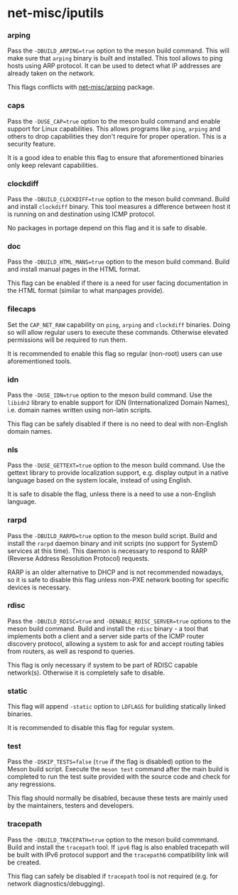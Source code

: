 # net-misc/iputils

### arping
Pass the `-DBUILD_ARPING=true` option to the meson build command. This will make sure that `arping` binary is built and installed. This tool allows to ping hosts using ARP protocol. It can be used to detect what IP addresses are already taken on the network.

This flags conflicts with [net-misc/arping](arping.md) package.

### caps
Pass the `-DUSE_CAP=true` option to the meson build command and enable support for Linux capabilities. This allows programs like `ping`, `arping` and others to drop capabilities they don't require for proper operation. This is a security feature.

It is a good idea to enable this flag to ensure that aforementioned binaries only keep relevant capabilities.

### clockdiff
Pass the `-DBUILD_CLOCKDIFF=true` option to the meson build command. Build and install `clockdiff` binary. This tool measures a difference between host it is running on and destination using ICMP protocol.

No packages in portage depend on this flag and it is safe to disable.

### doc
Pass the `-DBUILD_HTML_MANS=true` option to the meson build command. Build and install manual pages in the HTML format.

This flag can be enabled if there is a need for user facing documentation in the HTML format (similar to what manpages provide).

### filecaps
Set the `CAP_NET_RAW` capability on `ping`, `arping` and `clockdiff` binaries. Doing so will allow regular users to execute these commands. Otherwise elevated permissions will be required to run them.

It is recommended to enable this flag so regular (non-root) users can use aforementioned tools.

### idn
Pass the `-DUSE_IDN=true` option to the meson build command. Use the `libidn2` library to enable support for IDN (Internationalized Domain Names), i.e. domain names written using non-latin scripts.

This flag can be safely disabled if there is no need to deal with non-English domain names.

### nls
Pass the `-DUSE_GETTEXT=true` option to the meson build command. Use the gettext library to provide localization support, e.g. display output in a native language based on the system locale, instead of using English.

It is safe to disable the flag, unless there is a need to use a non-English language.

### rarpd
Pass the `-DBUILD_RARPD=true` option to the meson build script. Build and install the `rarpd` daemon binary and init scripts (no support for SystemD services at this time). This daemon is necessary to respond to RARP (Reverse Address Resolution Protocol) requests.

RARP is an older alternative to DHCP and is not recommended nowadays, so it is safe to disable this flag unless non-PXE network booting for specific devices is necessary.

### rdisc
Pass the `-DBUILD_RDISC=true` and `-DENABLE_RDISC_SERVER=true` options to the meson build command. Build and install the `rdisc` binary - a tool that implements both a client and a server side parts of the ICMP router discovery protocol, allowing a system to ask for and accept routing tables from routers, as well as respond to queries.

This flag is only necessary if system to be part of RDISC capable network(s). Otherwise it is completely safe to disable.

### static
This flag will append `-static` option to `LDFLAGS` for building statically linked binaries.

It is recommended to disable this flag for regular system.

### test
Pass the `-DSKIP_TESTS=false` (`true` if the flag is disabled) option to the Meson build script. Execute the `meson test` command after the main build is completed to run the test suite provided with the source code and check for any regressions.

This flag should normally be disabled, because these tests are mainly used by the maintainers, testers and developers.

### tracepath
Pass the `-DBUILD_TRACEPATH=true` option to the meson build commmand. Build and install the `tracepath` tool. If `ipv6` flag is also enabled tracepath will be built with IPv6 protocol support and the `tracepath6` compatibility link will be created.

This flag can safely be disabled if `tracepath` tool is not required (e.g. for network diagnostics/debugging).

